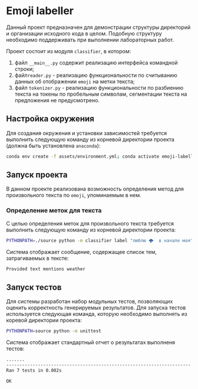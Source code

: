 # Emoji labeller

Данный проект предназначен для демонстрации структуры директорий и организации исходного кода в целом. Подобную структуру необходимо поддерживать при выполнении лабораторных работ.

Проект состоит из модуля `classifier`, в котором: 
1. файл `__main__.py` содержит реализацию интерфейса командной строки;
2. файл`reader.py` - реализацию функциональности по считыванию данных об отображении `emoji` на метки текста;
3. файл `tokenizer.py` - реализацию функциональности по разбиению текста на токены по пробельным символам, сегментации текста на предложения не предусмотрено.

## Настройка окружения

Для создания окружения и установки зависимостей требуется выполнить следующую команду из корневой директории проекта (должна быть установлена `anaconda`):

```sh
conda env create -f assets/environment.yml; conda activate emoji-labeller
```

## Запуск проекта

В данном проекте реализована возможность определения метод для произвольного текста по `emoji`, упоминаемым в нем.

### Определение меток для текста

С целью определения меток для произвольного текста требуется выполнить следующую команду из корневой директории проекта:

```sh
PYTHONPATH=./source python -m classifier label "люблю 🌩  в начале мая"
```

Система отображает сообщение, содержащее список тем, затрагиваемых в тексте:

```sh
Provided text mentions weather
```

## Запуск тестов

Для системы разработан набор модульных тестов, позволяющих оценить корректность генерируемых результатов. Для запуска тестов используется следующая команда, которую необходимо выполнять из коревой директории проекта:

```sh
PYTHONPATH=source python -m unittest
```

Система отображает стандартный отчет о результатах выполненя тестов:

```sh
.......
----------------------------------------------------------------------
Ran 7 tests in 0.002s

OK
```
